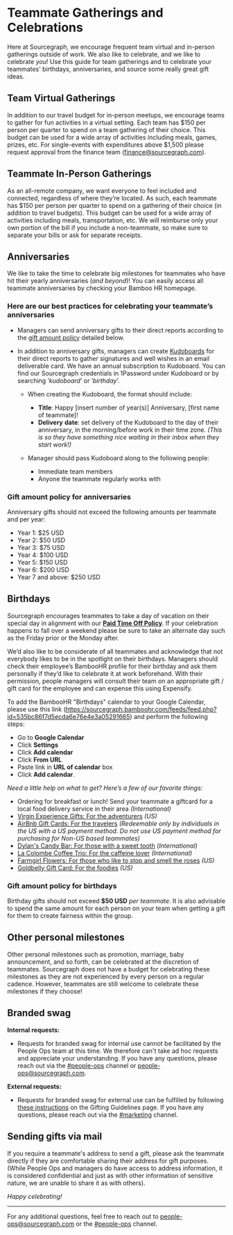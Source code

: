 # Teammate Gatherings and Celebrations

Here at Sourcegraph, we encourage frequent team virtual and in-person gatherings outside of work. We also like to celebrate, and we like to celebrate _you_! Use this guide for team gatherings and to celebrate your teammates' birthdays, anniversaries, and source some really great gift ideas.

## Team Virtual Gatherings

In addition to our travel budget for in-person meetups, we encourage teams to gather for fun activities in a virtual setting. Each team has $150 per person per quarter to spend on a team gathering of their choice. This budget can be used for a wide array of activities including meals, games, prizes, etc. For single-events with expenditures above $1,500 please request approval from the finance team (finance@sourcegraph.com).

## Teammate In-Person Gatherings

As an all-remote company, we want everyone to feel included and connected, regardless of where they’re located. As such, each teammate has $150 per person per quarter to spend on a gathering of their choice (in addition to travel budgets). This budget can be used for a wide array of activities including meals, transportation, etc. We will reimburse only your own portion of the bill if you include a non-teammate, so make sure to separate your bills or ask for separate receipts.

## Anniversaries

We like to take the time to celebrate big milestones for teammates who have hit their yearly anniversaries (_and beyond_)! You can easily access all teammate anniversaries by checking your Bamboo HR homepage.

### Here are our best practices for celebrating your teammate’s anniversaries

- Managers can send anniversary gifts to their direct reports according to the [gift amount policy](#gift-amount-policy-for-anniversaries) detailed below.

- In addition to anniversary gifts, managers can create [Kudoboards](https://www.kudoboard.com/) for their direct reports to gather signatures and well wishes in an email deliverable card. We have an annual subscription to Kudoboard. You can find our Sourcegraph credentials in 1Password under Kudoboard or by searching ‘_kudoboard_’ or ‘_birthday_’.

  - When creating the Kudoboard, the format should include:

    - **Title**: Happy [insert number of year(s)] Anniversary, [first name of teammate]!
    - **Delivery** **date**: set delivery of the Kudoboard to the day of their anniversary, in the morning/before work in their time zone. _(This is so they have something nice waiting in their inbox when they start work!)_

  - Manager should pass Kudoboard along to the following people:

    - Immediate team members
    - Anyone the teammate regularly works with

### Gift amount policy for anniversaries

Anniversary gifts should not exceed the following amounts per teammate and per year:

- Year 1: $25 USD
- Year 2: $50 USD
- Year 3: $75 USD
- Year 4: $100 USD
- Year 5: $150 USD
- Year 6: $200 USD
- Year 7 and above: $250 USD

## Birthdays

Sourcegraph encourages teammates to take a day of vacation on their special day in alignment with our [**Paid Time Off Policy**](https://docs.google.com/document/d/1nqkTF_e32wx_WMw5Y1a2C8iyh-iRtIcC9Mc54YwPSko/edit). If your celebration happens to fall over a weekend please be sure to take an alternate day such as the Friday prior or the Monday after.

We’d also like to be considerate of all teammates and acknowledge that not everybody likes to be in the spotlight on their birthdays. Managers should check their employee’s BambooHR profile for their birthday and ask them personally if they’d like to celebrate it at work beforehand. With their permission, people managers will consult their team on an appropriate gift / gift card for the employee and can expense this using Expensify.

To add the BambooHR "Birthdays" calendar to your Google Calendar, please use this link (https://sourcegraph.bamboohr.com/feeds/feed.php?id=535bc86f7d5ecda6e76e4e3a05291665) and perform the following steps:

- Go to **Google Calendar**
- Click **Settings**
- Click **Add calendar**
- Click **From URL**
- Paste link in **URL of calendar** box
- Click **Add calendar**.

_Need a little help on what to get? Here’s a few of our favorite things:_

- Ordering for breakfast or lunch! Send your teammate a giftcard for a local food delivery service in their area _(International)_
- [Virgin Experience Gifts: For the adventurers](https://www.virginexperiencegifts.com/) _(US)_
- [AirBnb Gift Cards: For the travelers](https://www.airbnb.com/d/gift-cards) _(Redeemable only by individuals in the US with a US payment method. Do not use US payment method for purchasing for Non-US based teammates)_
- [Dylan's Candy Bar: For those with a sweet tooth](https://www.dylanscandybar.com/) (_International)_
- [La Colombe Coffee Trio: For the caffeine lover](https://www.lacolombe.com/products/greatest-hits-gift-box/?utm_campaign=21181&utm_content=2-353739&utm_source=pepperjam&utm_medium=affiliate&publisherId=%5Bsubid%5D&clickId=3570909913) _(International)_
- [Farmgirl Flowers: For those who like to stop and smell the roses](https://farmgirlflowers.com/) _(US)_
- [Goldbelly Gift Card: For the foodies](https://www.goldbelly.com/) _(US)_

### Gift amount policy for birthdays

Birthday gifts should not exceed **$50 USD** _per teammate_. It is also advisable to spend the same amount for each person on your team when getting a gift for them to create fairness within the group.

## Other personal milestones

Other personal milestones such as promotion, marriage, baby announcement, and so forth, can be celebrated at the discretion of teammates. Sourcegraph does not have a budget for celebrating these milestones as they are not experienced by every person on a regular cadence. However, teammates are still welcome to celebrate these milestones if they choose!

## Branded swag

**Internal requests:**

- Requests for branded swag for internal use cannot be facilitated by the People Ops team at this time. We therefore can't take ad hoc requests and appreciate your understanding. If you have any questions, please reach out via the [#people-ops](https://sourcegraph.slack.com/archives/CQAGQKC4A) channel or people-ops@sourcegraph.com.

**External requests:**

- Requests for branded swag for external use can be fulfilled by following [these instructions](../../departments/marketing/brand/gifting_guidelines.md#branded-swag) on the Gifting Guidelines page. If you have any questions, please reach out via the [#marketing](https://sourcegraph.slack.com/archives/CNC4YAL1E) channel.

## Sending gifts via mail

If you require a teammate's address to send a gift, please ask the teammate directly if they are comfortable sharing their address for gift purposes. (While People Ops and managers do have access to address information, it is considered confidential and just as with other information of sensitive nature, we are unable to share it as with others).

_Happy celebrating!_

---

For any additional questions, feel free to reach out to people-ops@sourcegraph.com or the [#people-ops](https://sourcegraph.slack.com/archives/CQAGQKC4A) channel.

